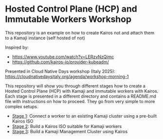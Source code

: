 # Hosted Control Plane (HCP) and Immutable Workers Workshop

This repository is an example on how to create Kairos not and attach them to a Kamaji instance (self hosted of not)

Inspired by:
- https://www.youtube.com/watch?v=LERzvNzQimc
- https://github.com/kairos-io/provider-kubeadm/

Presented in Cloud Native Days workshop (Italy 2025): https://cloudnativedaysitaly.org/agenda/workshop-morning-1

This repository will show you through different stages how to create a Hosted Control Plane (HCP) with Kamaji and immutable workers with Kairos. Each stage is presented in a different directory and contains a README.md file with instructions on how to proceed. They go from very simple to more complex setups.

- [Stage 1](/stage-01): Connect a worker to an existing Kamaji cluster using a pre-built Kairos ISO
- [Stage 2](/stage-02): Build a Kairos ISO suitable for Kamaji workers
- [Stage 3](/stage-03): Build a Kamaji Management Cluster using Kairos
